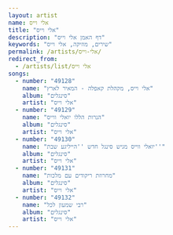 ```yaml
---
layout: artist
name: אלי וייס
title: "אלי וייס"
description: "דף האמן אלי וייס"
keywords: "שירים, מוזיקה, אלי וייס"
permalink: /artists/אלי-וייס/
redirect_from:
  - /artists/list/אלי וייס
songs:
  - number: "49128"
    name: "אלי וייס, מקהלת קאפלה - המאיר לארץ"
    album: "סינגלים"
    artist: "אלי וייס"
  - number: "49129"
    name: "הנרות הללו יואלי ווייס"
    album: "סינגלים"
    artist: "אלי וייס"
  - number: "49130"
    name: "יואלי ווייס מגיש סינגל חדש ''הייליגע שבת''"
    album: "סינגלים"
    artist: "אלי וייס"
  - number: "49131"
    name: "מחרוזת ריקודים עם מלכות"
    album: "סינגלים"
    artist: "אלי וייס"
  - number: "49132"
    name: "רבי שמעון לכל"
    album: "סינגלים"
    artist: "אלי וייס"
---
```

